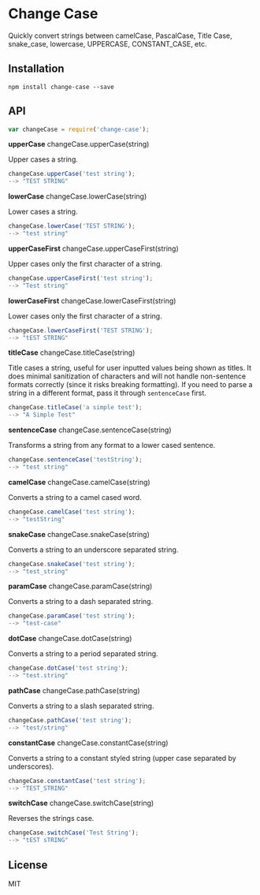 # Change Case

Quickly convert strings between camelCase, PascalCase, Title Case, snake_case, lowercase, UPPERCASE, CONSTANT_CASE, etc.

## Installation

```
npm install change-case --save
```

## API

```js
var changeCase = require('change-case');
```

**upperCase** changeCase.upperCase(string)

Upper cases a string.

```js
changeCase.upperCase('test string');
--> "TEST STRING"
```

**lowerCase** changeCase.lowerCase(string)

Lower cases a string.

```js
changeCase.lowerCase('TEST STRING');
--> "test string"
```

**upperCaseFirst** changeCase.upperCaseFirst(string)

Upper cases only the first character of a string.

```js
changeCase.upperCaseFirst('test string');
--> "Test string"
```

**lowerCaseFirst** changeCase.lowerCaseFirst(string)

Lower cases only the first character of a string.

```js
changeCase.lowerCaseFirst('TEST STRING');
--> "tEST STRING"
```

**titleCase** changeCase.titleCase(string)

Title cases a string, useful for user inputted values being shown as titles. It does minimal sanitization of characters and will not handle non-sentence formats correctly (since it risks breaking formatting). If you need to parse a string in a different format, pass it through `sentenceCase` first.

```js
changeCase.titleCase('a simple test');
--> "A Simple Test"
```

**sentenceCase** changeCase.sentenceCase(string)

Transforms a string from any format to a lower cased sentence.

```js
changeCase.sentenceCase('testString');
--> "test string"
```

**camelCase** changeCase.camelCase(string)

Converts a string to a camel cased word.

```js
changeCase.camelCase('test string');
--> "testString"
```

**snakeCase** changeCase.snakeCase(string)

Converts a string to an underscore separated string.

```js
changeCase.snakeCase('test string');
--> "test_string"
```

**paramCase** changeCase.paramCase(string)

Converts a string to a dash separated string.

```js
changeCase.paramCase('test string');
--> "test-case"
```

**dotCase** changeCase.dotCase(string)

Converts a string to a period separated string.

```js
changeCase.dotCase('test string');
--> "test.string"
```

**pathCase** changeCase.pathCase(string)

Converts a string to a slash separated string.

```js
changeCase.pathCase('test string');
--> "test/string"
```

**constantCase** changeCase.constantCase(string)

Converts a string to a constant styled string (upper case separated by underscores).

```js
changeCase.constantCase('test string');
--> "TEST_STRING"
```

**switchCase** changeCase.switchCase(string)

Reverses the strings case.

```js
changeCase.switchCase('Test String');
--> "tEST sTRING"
```

## License

MIT
